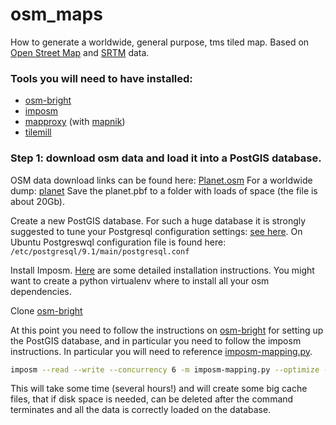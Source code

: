 osm_maps
========

How to generate a worldwide, general purpose, tms tiled map. Based on [Open Street Map](http://www.openstreetmap.org/) and [SRTM](http://srtm.csi.cgiar.org/) data. 

### Tools you will need to have installed:
* [osm-bright](https://github.com/mapbox/osm-bright)
* [imposm](http://imposm.org/docs/imposm/latest/)
* [mapproxy](http://mapproxy.org/) (with [mapnik](http://mapnik.org/))
* [tilemill](http://mapbox.com/tilemill/)

### Step 1: download osm data and load it into a PostGIS database.

OSM data download links can be found here: [Planet.osm](http://wiki.openstreetmap.org/wiki/Planet.osm)
For a worldwide dump: [planet](ftp://ftp.spline.de/pub/openstreetmap/pbf/)
Save the planet.pbf to a folder with loads of space (the file is about 20Gb).

Create a new PostGIS database. For such a huge database it is strongly 
suggested to tune your Postgresql configuration settings: [see here](http://wiki.postgresql.org/wiki/Tuning_Your_PostgreSQL_Server). On Ubuntu Postgreswql configuration file is found here: `/etc/postgresql/9.1/main/postgresql.conf`

Install Imposm. [Here](http://imposm.org/docs/imposm/latest/install.html) are 
some detailed installation instructions. You might want to create a python 
virtualenv where to install all your osm dependencies.

Clone [osm-bright](https://github.com/mapbox/osm-bright)

At this point you need to follow the instructions on 
[osm-bright](https://github.com/mapbox/osm-bright) for setting up the PostGIS 
database, and in particular you need to follow the imposm instructions. In particular you will need to reference [imposm-mapping.py](https://github.com/mapbox/osm-bright/blob/master/imposm-mapping.py).

```sh
imposm --read --write --concurrency 6 -m imposm-mapping.py --optimize --deploy-production-tables --connection postgis://<postgres_user>:<postgres_password>@localhost/<postgis_database> ~/Downloads/osm/planet-130102.osm.pbf
```
This will take some time (several hours!) and will create some big cache files, 
that if disk space is needed, can be deleted after the command terminates and 
all the data is correctly loaded on the database.








